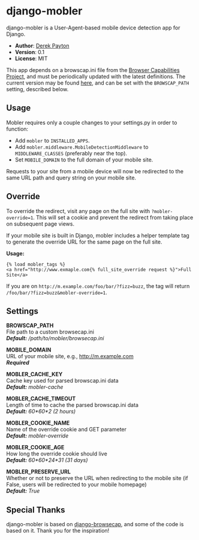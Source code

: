 # django-mobler

django-mobler is a User-Agent-based mobile device detection app for Django.

* **Author**: [Derek Payton](http://www.dmpayton.com)
* **Version**: 0.1
* **License**: MIT

This app depends on a browscap.ini file from the [Browser Capabilities Project](http://browsers.garykeith.com/), and must be periodically updated with the latest definitions. The current version may be found [here](http://browsers.garykeith.com/stream.asp?BrowsCapINI), and can be set with the `BROWSCAP_PATH` setting, described below.

## Usage

Mobler requires only a couple changes to your settings.py in order to function:

* Add `mobler` to `INSTALLED_APPS`.
* Add `mobler.middleware.MobileDetectionMiddleware` to `MIDDLEWARE_CLASSES` (preferably near the top).
* Set `MOBILE_DOMAIN` to the full domain of your mobile site.

Requests to your site from a mobile device will now be redirected to the same URL path and query string on your mobile site.

## Override

To override the redirect, visit any page on the full site with `?mobler-override=1`. This will set a cookie and prevent the redirect from taking place on subsequent page views.

If your mobile site is built in Django, mobler includes a helper template tag to generate the override URL for the same page on the full site.

**Usage:**

    {% load mobler_tags %}
    <a href="http://www.exmaple.com{% full_site_override request %}">Full Site</a>

If you are on `http://m.example.com/foo/bar/?fizz=buzz`, the tag will return `/foo/bar/?fizz=buzz&mobler-override=1`.

## Settings

**BROWSCAP\_PATH**  
File path to a custom browsecap.ini  
***Default:** /path/to/mobler/browsecap.ini*

**MOBILE\_DOMAIN**  
URL of your mobile site, e.g., http://m.example.com  
***Required***

**MOBLER\_CACHE\_KEY**  
Cache key used for parsed browscap.ini data  
***Default:** mobler-cache*

**MOBLER\_CACHE\_TIMEOUT**  
Length of time to cache the parsed browscap.ini data  
***Default:** 60\*60\*2 (2 hours)*

**MOBLER\_COOKIE\_NAME**  
Name of the override cookie and GET parameter  
***Default:** mobler-override*

**MOBLER\_COOKIE\_AGE**  
How long the override cookie should live  
***Default:** 60\*60\*24\*31 (31 days)*

**MOBLER\_PRESERVE\_URL**  
Whether or not to preserve the URL when redirecting to the mobile site (if False, users will be redirected to your mobile homepage)  
***Default:** True*

## Special Thanks

django-mobler is based on [django-browsecap](https://github.com/ella/django-browsecap), and some of the code is based on it. Thank you for the inspiration!
